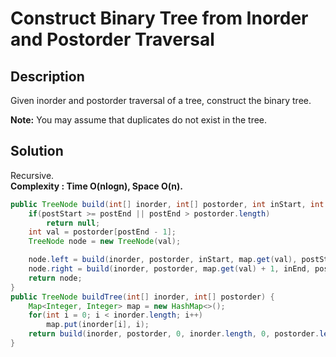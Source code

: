 #  Construct Binary Tree from Inorder and Postorder Traversal
## Description
Given inorder and postorder traversal of a tree, construct the binary tree.  

**Note:**
You may assume that duplicates do not exist in the tree.  
## Solution
Recursive.  
**Complexity : Time O(nlogn), Space O(n).**
```java
public TreeNode build(int[] inorder, int[] postorder, int inStart, int inEnd, int postStart, int postEnd, Map<Integer, Integer> map){
    if(postStart >= postEnd || postEnd > postorder.length)
        return null;
    int val = postorder[postEnd - 1];
    TreeNode node = new TreeNode(val);

    node.left = build(inorder, postorder, inStart, map.get(val), postStart, postStart + map.get(val) - inStart, map);
    node.right = build(inorder, postorder, map.get(val) + 1, inEnd, postStart + map.get(val) - inStart, postEnd - 1, map);
    return node;
}
public TreeNode buildTree(int[] inorder, int[] postorder) {
    Map<Integer, Integer> map = new HashMap<>();
    for(int i = 0; i < inorder.length; i++)
        map.put(inorder[i], i);
    return build(inorder, postorder, 0, inorder.length, 0, postorder.length, map);
}
```
